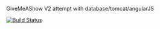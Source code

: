 GiveMeAShow
V2 attempt with database/tomcat/angularJS

[![Build Status](https://travis-ci.org/ogdabou/givemeashow.svg?branch=master)](https://travis-ci.org/ogdabou/givemeashow)
